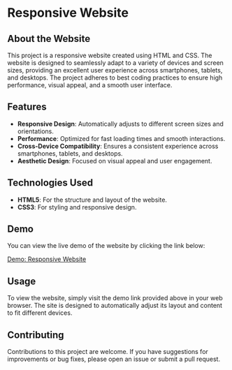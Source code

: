 # Responsive Website

## About the Website

This project is a responsive website created using HTML and CSS. The website is designed to seamlessly adapt to a variety of devices and screen sizes, providing an excellent user experience across smartphones, tablets, and desktops. The project adheres to best coding practices to ensure high performance, visual appeal, and a smooth user interface.

## Features

- **Responsive Design**: Automatically adjusts to different screen sizes and orientations.
- **Performance**: Optimized for fast loading times and smooth interactions.
- **Cross-Device Compatibility**: Ensures a consistent experience across smartphones, tablets, and desktops.
- **Aesthetic Design**: Focused on visual appeal and user engagement.

## Technologies Used

- **HTML5**: For the structure and layout of the website.
- **CSS3**: For styling and responsive design.

## Demo

You can view the live demo of the website by clicking the link below:

[Demo: Responsive Website](https://se-zeyad.github.io/Restaurant-App/)

## Usage

To view the website, simply visit the demo link provided above in your web browser. The site is designed to automatically adjust its layout and content to fit different devices.

## Contributing

Contributions to this project are welcome. If you have suggestions for improvements or bug fixes, please open an issue or submit a pull request.
